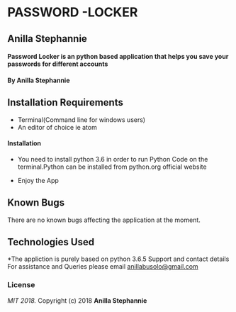 #  PASSWORD -LOCKER
## Anilla Stephannie
#### Password Locker is an python based application that helps you save your passwords for different accounts
#### By **Anilla Stephannie**
## Installation Requirements
* Terminal(Command line for windows users)
* An editor of choice ie atom
#### Installation
* You need to install python 3.6 in order to run Python Code  on the terminal.Python can be installed from python.org official website

* Enjoy the App
## Known Bugs
  There are no known bugs affecting the application at the moment.
## Technologies Used
*The appliction is purely based on python 3.6.5
 Support and contact details
For assistance and Queries please email anillabusolo@gmail.com
### License
*MIT 2018.*
Copyright (c) 2018 **Anilla Stephannie**
